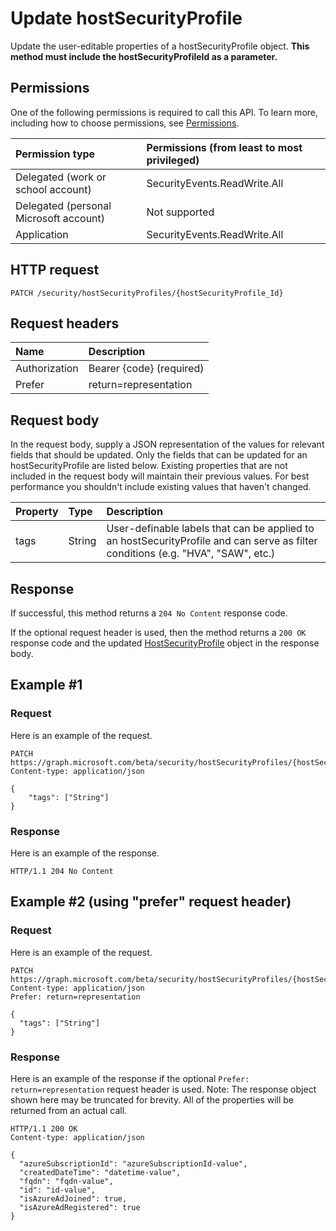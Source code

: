 # Update hostSecurityProfile

Update the user-editable properties of a hostSecurityProfile object. **This method must include the hostSecurityProfileId as a parameter.**

## Permissions

One of the following permissions is required to call this API. To learn more, including how to choose permissions, see [Permissions](../../../concepts/permissions_reference.md).

|Permission type      | Permissions (from least to most privileged)              |
|:--------------------|:---------------------------------------------------------|
|Delegated (work or school account) | SecurityEvents.ReadWrite.All  |
|Delegated (personal Microsoft account) | Not supported  |
|Application |  SecurityEvents.ReadWrite.All |

## HTTP request

<!-- { "blockType": "ignored" } -->

```http
PATCH /security/hostSecurityProfiles/{hostSecurityProfile_Id}
```

## Request headers

| Name       | Description|
|:-----------|:-----------|
| Authorization  | Bearer {code} (required)|
|Prefer | return=representation |

## Request body

In the request body, supply a JSON representation of the values for relevant fields that should be updated. Only the fields that can be updated for an hostSecurityProfile are listed below. Existing properties that are not included in the request body will maintain their previous values. For best performance you shouldn't include existing values that haven't changed.

| Property   | Type |Description|
|:---------------|:--------|:----------|
|tags|String|User-definable labels that can be applied to an hostSecurityProfile and can serve as filter conditions (e.g. "HVA", "SAW", etc.)|

## Response

If successful, this method returns a `204 No Content` response code.

If the optional  request header is used, then the method returns a `200 OK` response code and the updated [HostSecurityProfile](../resources/hostsecurityprofile.md) object in the response body.

## Example #1

### Request

Here is an example of the request.
<!-- {
  "blockType": "request",
  "name": "update_hostsecurityprofile"
}-->

```http
PATCH https://graph.microsoft.com/beta/security/hostSecurityProfiles/{hostSecurityProfile_Id}
Content-type: application/json

{
    "tags": ["String"]
}
```

### Response

Here is an example of the response.
<!-- {
  "blockType": "response",
  "truncated": true,
  "@odata.type": "microsoft.graph.HostSecurityProfile"
} -->

```http
HTTP/1.1 204 No Content
```

## Example #2  (using "prefer" request header)

### Request

Here is an example of the request.
<!-- {
  "blockType": "request",
  "name": "update_hostsecurityprofile"
}-->

```http
PATCH https://graph.microsoft.com/beta/security/hostSecurityProfiles/{hostSecurityProfile_Id}
Content-type: application/json
Prefer: return=representation

{
  "tags": ["String"]
}
```

### Response

Here is an example of the response if the optional `Prefer: return=representation` request header is used. Note: The response object shown here may be truncated for brevity. All of the properties will be returned from an actual call.
<!-- {
  "blockType": "response",
  "truncated": true,
  "@odata.type": "microsoft.graph.HostSecurityProfile"
} -->

```http
HTTP/1.1 200 OK
Content-type: application/json

{
  "azureSubscriptionId": "azureSubscriptionId-value",
  "createdDateTime": "datetime-value",
  "fqdn": "fqdn-value",
  "id": "id-value",
  "isAzureAdJoined": true,
  "isAzureAdRegistered": true
}
```

<!-- uuid: 8fcb5dbc-d5aa-4681-8e31-b001d5168d79
2015-10-25 14:57:30 UTC -->
<!-- {
  "type": "#page.annotation",
  "description": "Update hostSecurityProfile",
  "keywords": "",
  "section": "documentation",
  "tocPath": ""
}-->